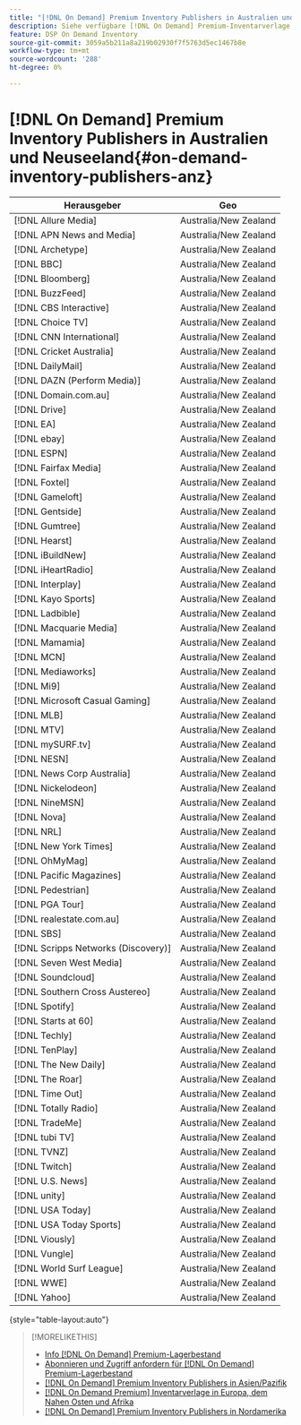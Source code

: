 ```yaml
---
title: "[!DNL On Demand] Premium Inventory Publishers in Australien und Neuseeland"
description: Siehe verfügbare [!DNL On Demand] Premium-Inventarverlage in Australien und Neuseeland.
feature: DSP On Demand Inventory
source-git-commit: 3059a5b211a8a219b02930f7f5763d5ec1467b8e
workflow-type: tm+mt
source-wordcount: '288'
ht-degree: 0%

---
```


# [!DNL On Demand] Premium Inventory Publishers in Australien und Neuseeland{#on-demand-inventory-publishers-anz}

<!-- get from Amanda Cabrera <acabrera@adobe.com> -->

| Herausgeber | Geo |
|------------------------------|--------------|
| [!DNL Allure Media] | Australia/New Zealand |
| [!DNL APN News and Media] | Australia/New Zealand |
| [!DNL Archetype] | Australia/New Zealand |
| [!DNL BBC] | Australia/New Zealand |
| [!DNL Bloomberg] | Australia/New Zealand |
| [!DNL BuzzFeed] | Australia/New Zealand |
| [!DNL CBS Interactive] | Australia/New Zealand |
| [!DNL Choice TV] | Australia/New Zealand |
| [!DNL CNN International] | Australia/New Zealand |
| [!DNL Cricket Australia] | Australia/New Zealand |
| [!DNL DailyMail] | Australia/New Zealand |
| [!DNL DAZN (Perform Media)] | Australia/New Zealand |
| [!DNL Domain.com.au] | Australia/New Zealand |
| [!DNL Drive] | Australia/New Zealand |
| [!DNL EA] | Australia/New Zealand |
| [!DNL ebay] | Australia/New Zealand |
| [!DNL ESPN] | Australia/New Zealand |
| [!DNL Fairfax Media] | Australia/New Zealand |
| [!DNL Foxtel] | Australia/New Zealand |
| [!DNL Gameloft] | Australia/New Zealand |
| [!DNL Gentside] | Australia/New Zealand |
| [!DNL Gumtree] | Australia/New Zealand |
| [!DNL Hearst] | Australia/New Zealand |
| [!DNL iBuildNew] | Australia/New Zealand |
| [!DNL iHeartRadio] | Australia/New Zealand |
| [!DNL Interplay] | Australia/New Zealand |
| [!DNL Kayo Sports] | Australia/New Zealand |
| [!DNL Ladbible] | Australia/New Zealand |
| [!DNL Macquarie Media] | Australia/New Zealand |
| [!DNL Mamamia] | Australia/New Zealand |
| [!DNL MCN] | Australia/New Zealand |
| [!DNL Mediaworks] | Australia/New Zealand |
| [!DNL Mi9] | Australia/New Zealand |
| [!DNL Microsoft Casual Gaming] | Australia/New Zealand |
| [!DNL MLB] | Australia/New Zealand |
| [!DNL MTV] | Australia/New Zealand |
| [!DNL mySURF.tv] | Australia/New Zealand |
| [!DNL NESN] | Australia/New Zealand |
| [!DNL News Corp Australia] | Australia/New Zealand |
| [!DNL Nickelodeon] | Australia/New Zealand |
| [!DNL NineMSN] | Australia/New Zealand |
| [!DNL Nova] | Australia/New Zealand |
| [!DNL NRL] | Australia/New Zealand |
| [!DNL New York Times] | Australia/New Zealand |
| [!DNL OhMyMag] | Australia/New Zealand |
| [!DNL Pacific Magazines] | Australia/New Zealand |
| [!DNL Pedestrian] | Australia/New Zealand |
| [!DNL PGA Tour] | Australia/New Zealand |
| [!DNL realestate.com.au] | Australia/New Zealand |
| [!DNL SBS] | Australia/New Zealand |
| [!DNL Scripps Networks (Discovery)] | Australia/New Zealand |
| [!DNL Seven West Media] | Australia/New Zealand |
| [!DNL Soundcloud] | Australia/New Zealand |
| [!DNL Southern Cross Austereo] | Australia/New Zealand |
| [!DNL Spotify] | Australia/New Zealand |
| [!DNL Starts at 60] | Australia/New Zealand |
| [!DNL Techly] | Australia/New Zealand |
| [!DNL TenPlay] | Australia/New Zealand |
| [!DNL The New Daily] | Australia/New Zealand |
| [!DNL The Roar] | Australia/New Zealand |
| [!DNL Time Out] | Australia/New Zealand |
| [!DNL Totally Radio] | Australia/New Zealand |
| [!DNL TradeMe] | Australia/New Zealand |
| [!DNL tubi TV] | Australia/New Zealand |
| [!DNL TVNZ] | Australia/New Zealand |
| [!DNL Twitch] | Australia/New Zealand |
| [!DNL U.S. News] | Australia/New Zealand |
| [!DNL unity] | Australia/New Zealand |
| [!DNL USA Today] | Australia/New Zealand |
| [!DNL USA Today Sports] | Australia/New Zealand |
| [!DNL Viously] | Australia/New Zealand |
| [!DNL Vungle] | Australia/New Zealand |
| [!DNL World Surf League] | Australia/New Zealand |
| [!DNL WWE] | Australia/New Zealand |
| [!DNL Yahoo] | Australia/New Zealand |

{style=&quot;table-layout:auto&quot;}

>[!MORELIKETHIS]
>
>* [Info [!DNL On Demand] Premium-Lagerbestand](on-demand-inventory-about.md)
>* [Abonnieren und Zugriff anfordern für [!DNL On Demand] Premium-Lagerbestand](on-demand-inventory-subscribe.md)
>* [[!DNL On Demand] Premium Inventory Publishers in Asien/Pazifik](on-demand-inventory-publishers-apac.md)
>* [[!DNL On Demand Premium] Inventarverlage in Europa, dem Nahen Osten und Afrika](on-demand-inventory-publishers-emea.md)
>* [[!DNL On Demand] Premium Inventory Publishers in Nordamerika](on-demand-inventory-publishers-na.md)


